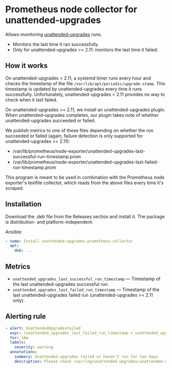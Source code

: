 # Prometheus node collector for unattended-upgrades

Allows monitoring [unattended-upgrades](https://github.com/mvo5/unattended-upgrades) runs.

- Monitors the last time it ran successfully.
- Only for unattended-upgrades >= 2.11: monitors the last time it failed.

## How it works

On unattended-upgrades < 2.11, a systemd timer runs every hour and checks the timestamp of the file `/var/lib/apt/periodic/upgrade-stamp`. This timestamp is updated by unattended-upgrades every time it runs successfully. Unfortunately, unattended-upgrades < 2.11 provides no way to check when it last failed.

On unattended-upgrades >= 2.11, we install an unattended-upgrades plugin. When unattended-upgrades completes, our plugin takes note of whether unattended-upgrades succeeded or failed.

We publish metrics to one of these files depending on whether the run succeeded or failed (again, failure detection is only supported for unattended-upgrades >= 2.11):

- /var/lib/prometheus/node-exporter/unattended-upgrades-last-successful-run-timestamp.prom
- /var/lib/prometheus/node-exporter/unattended-upgrades-last-failed-run-timestamp.prom

This program is meant to be used in combination with the Prometheus node exporter's textfile collector, which reads from the above files every time it's scraped.

## Installation

Download the .deb file from the Releases section and install it. The package is distribution- and platform-independent.

Ansible:

```yaml
- name: Install unattended-upgrades-prometheus-collector
  apt:
    deb: ...
```

## Metrics

- `unattended_upgrades_last_successful_run_timestamp` — Timestamp of the last unattended-upgrades successful run.
- `unattended_upgrades_last_failed_run_timestamp` — Timestamp of the last unattended-upgrades failed run (unattended-upgrades >= 2.11 only).

## Alerting rule

```yaml
- alert: UnattendedUpgradesFailed
  expr: (unattended_upgrades_last_failed_run_timestamp > unattended_upgrades_last_successful_run_timestamp) > (unattended_upgrades_last_successful_run_timestamp < (time() - 2 * 24 * 60 * 60))
  for: 10m
  labels:
    severity: warning
  annotations:
    summary: Unattended-upgrades failed or haven't run for two days
    description: Please check /var/log/unattended-upgrades/unattended-upgrades.log.
```
